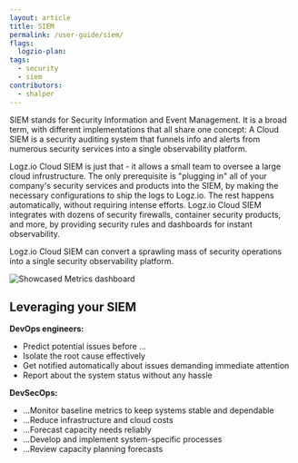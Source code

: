 ```yaml
---
layout: article
title: SIEM
permalink: /user-guide/siem/
flags:
  logzio-plan:
tags:
  - security
  - siem
contributors:
  - shalper
---
```


SIEM stands for Security Information and Event Management. It is a broad term, with different implementations that all share one concept: A Cloud SIEM is a security auditing system that funnels info and alerts from numerous security services into a single observability platform.

Logz.io Cloud SIEM is just that - it allows a small team to oversee a large cloud infrustructure. The only prerequisite is "plugging in" all of your company's security services and products into the SIEM, by making the necessary configurations to ship the logs to Logz.io. The rest happens automatically, without requiring intense efforts. Logz.io Cloud SIEM integrates with dozens of security firewalls, container security products, and more, by providing security rules and dashboards for instant observability.

Logz.io Cloud SIEM can convert a sprawling mass of security operations into a single security observability platform.

![Showcased Metrics dashboard](https://dytvr9ot2sszz.cloudfront.net/logz-docs/grafana/metrics-intro.png)

## Leveraging your SIEM

**DevOps engineers:**

* Predict potential issues before ...
* Isolate the root cause effectively
* Get notified automatically about issues demanding immediate attention
* Report about the system status without any hassle

**DevSecOps:**

* ...Monitor baseline metrics to keep systems stable and dependable
* ...Reduce infrastructure and cloud costs
* ...Forecast capacity needs reliably
* ...Develop and implement system-specific processes
* ...Review capacity planning forecasts
